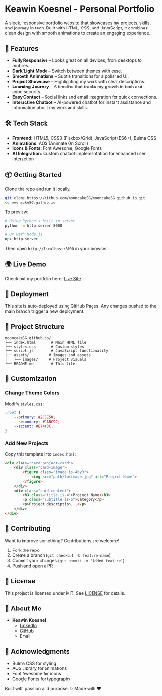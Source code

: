 # Keawin Koesnel - Personal Portfolio

A sleek, responsive portfolio website that showcases my projects, skills, and journey in tech. Built with HTML, CSS, and JavaScript, it combines clean design with smooth animations to create an engaging experience.

## 🚀 Features

- **Fully Responsive** – Looks great on all devices, from desktops to mobiles.
- **Dark/Light Mode** – Switch between themes with ease.
- **Smooth Animations** – Subtle transitions for a polished UI.
- **Project Showcase** – Highlighting my work with clear descriptions.
- **Learning Journey** – A timeline that tracks my growth in tech and cybersecurity.
- **Easy Contact** – Social links and email integration for quick connections.
- **Interactive Chatbot** – AI-powered chatbot for instant assistance and information about my work and skills.

## 🛠️ Tech Stack

- **Frontend**: HTML5, CSS3 (Flexbox/Grid), JavaScript (ES6+), Bulma CSS
- **Animations**: AOS (Animate On Scroll)
- **Icons & Fonts**: Font Awesome, Google Fonts
- **AI Integration**: Custom chatbot implementation for enhanced user interaction

## 📦 Getting Started

Clone the repo and run it locally:

```bash
git clone https://github.com/mooncakeSG/mooncakeSG.github.io.git
cd mooncakeSG.github.io
```

To preview:

```bash
# Using Python's built-in server
python -m http.server 8000

# Or with Node.js
npx http-server
```

Then open `http://localhost:8000` in your browser.

## 🌍 Live Demo

Check out my portfolio here: [Live Site](https://mooncakesg.github.io/)

## 🚀 Deployment

This site is auto-deployed using GitHub Pages. Any changes pushed to the main branch trigger a new deployment.

## 📁 Project Structure

```
mooncakeSG.github.io/
├── index.html       # Main HTML file
├── styles.css       # Custom styles
├── script.js        # JavaScript functionality
├── assets/         # Images and assets
│   └── images/     # Project visuals
└── README.md        # This file
```

## 🎨 Customization

### Change Theme Colors
Modify `styles.css`:

```css
:root {
    --primary: #2C3E50;
    --secondary: #1ABC9C;
    --accent: #E74C3C;
}
```

### Add New Projects
Copy this template into `index.html`:

```html
<div class="card project-card">
    <div class="card-image">
        <figure class="image is-4by3">
            <img src="path/to/image.jpg" alt="Project Name">
        </figure>
    </div>
    <div class="card-content">
        <h3 class="title is-4">Project Name</h3>
        <p class="subtitle is-6">Category</p>
        <p>Project description...</p>
    </div>
</div>
```

## 🤝 Contributing

Want to improve something? Contributions are welcome!

1. Fork the repo
2. Create a branch (`git checkout -b feature-name`)
3. Commit your changes (`git commit -m 'Added feature'`)
4. Push and open a PR

## 📄 License

This project is licensed under MIT. See [LICENSE](LICENSE) for details.

## 👤 About Me

- **Keawin Koesnel**
  - [LinkedIn](https://www.linkedin.com/in/keawin-calvin-koesnel-612715235/)
  - [GitHub](https://github.com/mooncakeSG)
  - [Email](mailto:keawinkoesnel804@gmail.com)

## 🙌 Acknowledgments

- Bulma CSS for styling
- AOS Library for animations
- Font Awesome for icons
- Google Fonts for typography

Built with passion and purpose. ✨
Made with ❤ 
